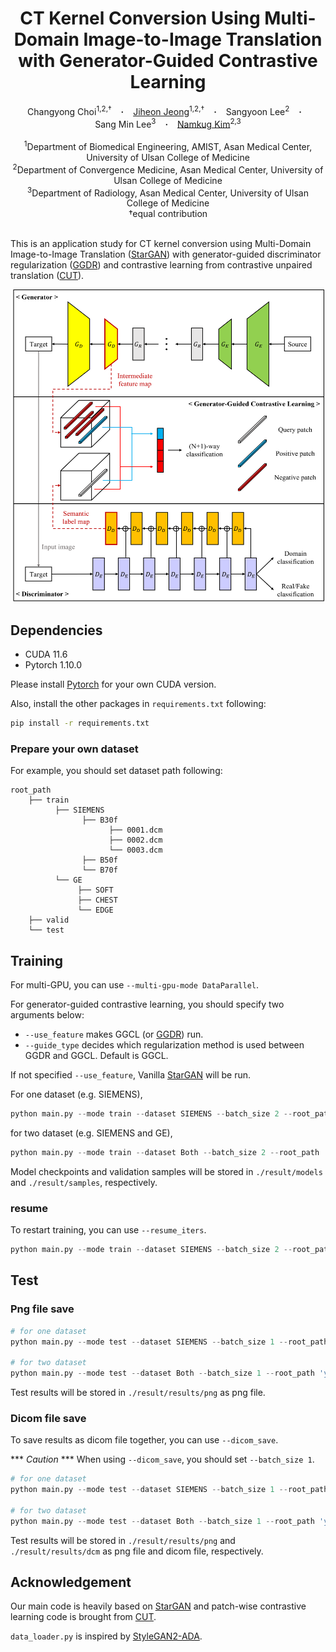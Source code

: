 <h1 align="center"> CT Kernel Conversion Using Multi-Domain Image-to-Image Translation with Generator-Guided Contrastive Learning </h1>
<div align="center">
  <a>Changyong&nbsp;Choi</a><sup>1,2,†</sup> &ensp; <b>&middot;</b> &ensp;
  <a href="https://github.com/JeongJiHeon" target="_blank">Jiheon&nbsp;Jeong</a><sup>1,2,†</sup> &ensp; <b>&middot;</b> &ensp;
  <a>Sangyoon&nbsp;Lee</a><sup>2</sup> &ensp; <b>&middot;</b> &ensp;
  <a>Sang&nbsp;Min&nbsp;Lee</a><sup>3</sup> &ensp; <b>&middot;</b> &ensp;
  <a href="https://scholar.google.com/citations?hl=ko&user=e93LeuwAAAAJ" target="_blank">Namkug&nbsp;Kim</a><sup>2,3</sup> <br><br>
  <sup>1</sup>Department of Biomedical Engineering, AMIST, Asan Medical Center, University of Ulsan College of Medicine <br>
  <sup>2</sup>Department of Convergence Medicine, Asan Medical Center, University of Ulsan College of Medicine <br>
  <sup>3</sup>Department of Radiology, Asan Medical Center, University of Ulsan College of Medicine <br>
  †equal contribution <br>
</div>
<br>

This is an application study for CT kernel conversion using Multi-Domain Image-to-Image Translation ([StarGAN](https://github.com/yunjey/stargan)) with generator-guided discriminator regularization ([GGDR](https://github.com/naver-ai/GGDR)) and contrastive learning from contrastive unpaired translation ([CUT](https://github.com/taesungp/contrastive-unpaired-translation)).

<div align="center">
    <img src="assets/architecture.png" height="500" width="500">
</div>

## Dependencies

* CUDA 11.6
* Pytorch 1.10.0

Please install [Pytorch](https://pytorch.org/) for your own CUDA version.

Also, install the other packages in `requirements.txt` following:
```bash
pip install -r requirements.txt
```

### Prepare your own dataset

For example, you should set dataset path following:
```text
root_path
    ├── train
          ├── SIEMENS
                ├── B30f
                      ├── 0001.dcm
                      ├── 0002.dcm
                      └── 0003.dcm
                ├── B50f
                └── B70f
          └── GE
               ├── SOFT
               ├── CHEST
               └── EDGE
    ├── valid
    └── test
```


## Training

For multi-GPU, you can use `--multi-gpu-mode DataParallel`.

For generator-guided contrastive learning, you should specify two arguments below:

* `--use_feature` makes GGCL (or [GGDR](https://github.com/naver-ai/GGDR)) run.
* `--guide_type` decides which regularization method is used between GGDR and GGCL. Default is GGCL.

If not specified `--use_feature`, Vanilla [StarGAN](https://github.com/yunjey/stargan) will be run.

For one dataset (e.g. SIEMENS),
```python
python main.py --mode train --dataset SIEMENS --batch_size 2 --root_path 'your_own_dataset_path' --use_feature --guide_type ggcl
```
for two dataset (e.g. SIEMENS and GE),
```python
python main.py --mode train --dataset Both --batch_size 2 --root_path 'your_own_dataset_path' --use_feature --guide_type ggcl
```

Model checkpoints and validation samples will be stored in `./result/models` and `./result/samples`, respectively.

### resume

To restart training, you can use `--resume_iters`.
```python
python main.py --mode train --dataset SIEMENS --batch_size 2 --root_path 'your_own_dataset_path' --use_feature --guide_type ggcl --resume_iters 100000
```


## Test

### Png file save
```python
# for one dataset
python main.py --mode test --dataset SIEMENS --batch_size 1 --root_path 'your_own_dataset_path' --save_path 'result' --use_feature --test_iters 400000

# for two dataset
python main.py --mode test --dataset Both --batch_size 1 --root_path 'your_own_dataset_path' --save_path 'result' --use_feature --test_iters 400000
```

Test results will be stored in `./result/results/png` as png file.

### Dicom file save

To save results as dicom file together, you can use `--dicom_save`.

*** *Caution* *** When using `--dicom_save`, you should set `--batch_size 1`.

```python
# for one dataset
python main.py --mode test --dataset SIEMENS --batch_size 1 --root_path 'your_own_dataset_path' --save_path 'result' --use_feature --test_iters 400000 --dicom_save

# for two dataset
python main.py --mode test --dataset Both --batch_size 1 --root_path 'your_own_dataset_path' --save_path 'result' --use_feature --test_iters 400000 --dicom_save
```

Test results will be stored in `./result/results/png` and `./result/results/dcm` as png file and dicom file, respectively.


## Acknowledgement

Our main code is heavily based on [StarGAN](https://github.com/yunjey/stargan) and patch-wise contrastive learning code is brought from [CUT](https://github.com/taesungp/contrastive-unpaired-translation).

`data_loader.py` is inspired by [StyleGAN2-ADA](https://github.com/NVlabs/stylegan2-ada-pytorch).
